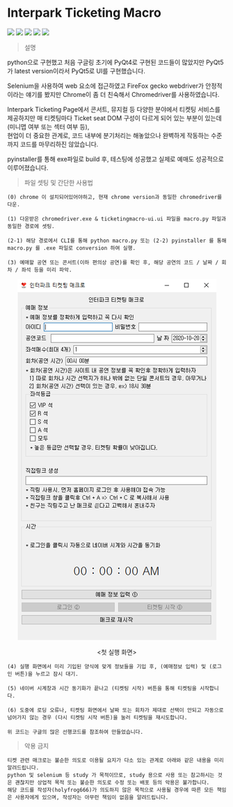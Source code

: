 # Interpark Ticketing Macro

<div>
    <img src="https://img.shields.io/badge/python-3-brightgreen"> <img src="https://img.shields.io/badge/webdriver-selenium-brightgreen"> <img src="https://img.shields.io/badge/BeautifulSoup-bs4-brightgreen"> <img src="https://img.shields.io/badge/PyQt-5-brightgreen"> <img src="https://img.shields.io/badge/chromedriver-ver.86-brightgreen">
</div>
   
   
> 설명

python으로 구현했고 처음 구글링 초기에 PyQt4로 구현된 코드들이 많았지만 PyQt5가 latest version이라서 PyQt5로 UI를 구현했습니다.

Selenium을 사용하여 web 요소에 접근하였고 FireFox gecko webdriver가 안정적이라는 얘기를 봤지만 Chrome이 좀 더 친숙해서 Chromedriver를 사용하였습니다.

Interpark Ticketing Page에서 콘서트, 뮤지컬 등 다양한 분야에서 티켓팅 서비스를 제공하지만 매 티켓팅마다 Ticket seat DOM 구성이 다르게 되어 있는 부분이 있는데(미니맵 여부 또는 섹터 여부 등),  
현업이 더 중요한 관계로, 코드 내부에 분기처리는 해놓았으나 완벽하게 작동하는 수준까지 코드를 마무리하진 않았습니다.

pyinstaller를 통해 exe파일로 build 후, 테스팅에 성공했고 실제로 예매도 성공적으로 이루어졌습니다.

> 파일 셋팅 및 간단한 사용법

    (0) chrome 이 설치되어있어야하고, 현재 chrome version과 동일한 chromedriver를 다운.

    (1) 다운받은 chromedriver.exe & ticketingmacro-ui.ui 파일을 macro.py 파일과 동일한 경로에 셋팅.

    (2-1) 해당 경로에서 CLI를 통해 python macro.py 또는 (2-2) pyinstaller 를 통해 macro.py 를 .exe 파일로 conversion 하여 실행.

    (3) 예매할 공연 또는 콘서트(이하 편의상 공연)를 확인 후, 해당 공연의 코드 / 날짜 / 회차 / 좌석 등을 미리 파악.

<p align="center">
    <img src="https://github.com/holyfrog666/ticketing/blob/master/tm_manual.PNG">   
    <p align="center">&lt;첫 실행 화면&gt;</p>
</p>

    (4) 실행 화면에서 미리 기입된 양식에 맞게 정보들을 기입 후, (예매정보 입력) 및 (로그인 버튼)을 누르고 잠시 대기.

    (5) 네이버 시계창과 시간 동기화가 끝나고 (티켓팅 시작) 버튼을 통해 티켓팅을 시작합니다.

    (6) 도중에 로딩 오류나, 티켓팅 화면에서 날짜 또는 회차가 제대로 선택이 안되고 자동으로 넘어가지 않는 경우 (다시 티켓팅 시작 버튼)을 눌러 티켓팅을 재시도합니다.

    위 코드는 구글의 많은 선행코드를 참조하여 만들었습니다.

> 악용 금지

    티켓 관련 매크로는 불순한 의도로 이용될 요지가 다소 있는 관계로 아래와 같은 내용을 미리 알려드립니다.
    python 및 selenium 등 study 가 목적이므로, study 용으로 사용 또는 참고하시는 것은 괜찮지만 상업적 목적 또는 불순한 의도로 수정 또는 배포 등의 악용은 불가합니다.
    해당 코드를 작성자(holyfrog666)가 의도하지 않은 목적으로 사용될 경우에 따른 모든 책임은 사용자에게 있으며, 작성자는 아무런 책임이 없음을 알려드립니다.
